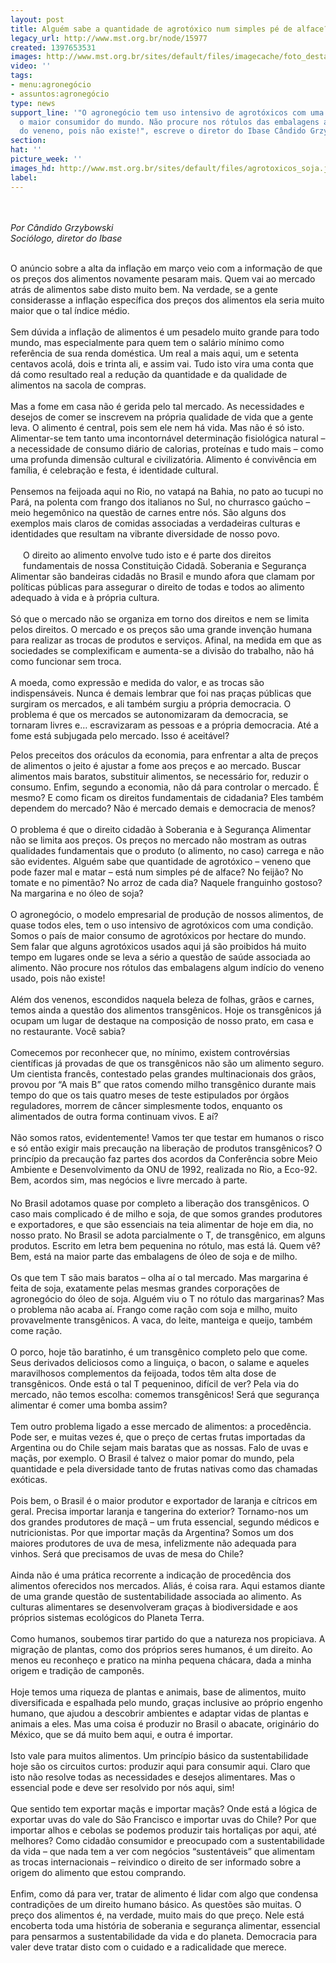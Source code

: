 ```yaml
---
layout: post
title: Alguém sabe a quantidade de agrotóxico num simples pé de alface?
legacy_url: http://www.mst.org.br/node/15977
created: 1397653531
images: http://www.mst.org.br/sites/default/files/imagecache/foto_destaque/agrotoxicos_soja.jpg
video: ''
tags:
- menu:agronegócio
- assuntos:agronegócio
type: news
support_line: '"O agronegócio tem uso intensivo de agrotóxicos com uma condição. Somos
  o maior consumidor do mundo. Não procure nos rótulos das embalagens algum indício
  do veneno, pois não existe!", escreve o diretor do Ibase Cândido Grzybowski.'
section: 
hat: ''
picture_week: ''
images_hd: http://www.mst.org.br/sites/default/files/agrotoxicos_soja.jpg
label: 
---
```

<p><br><br><em>Por Cândido Grzybowski<br>Sociólogo, diretor do Ibase</em></p><p><br>O anúncio sobre a alta da inflação em março veio com a informação de que os preços dos alimentos novamente pesaram mais. Quem vai ao mercado atrás de alimentos sabe disto muito bem. Na verdade, se a gente considerasse a inflação específica dos preços dos alimentos ela seria muito maior que o tal índice médio. <br><br>Sem dúvida a inflação de alimentos é um pesadelo muito grande para todo mundo, mas especialmente para quem tem o salário mínimo como referência de sua renda doméstica. Um real a mais aqui, um e setenta centavos acolá, dois e trinta ali, e assim vai. Tudo isto vira uma conta que dá como resultado real a redução da quantidade e da qualidade de alimentos na sacola de compras.<br><br>Mas a fome em casa não é gerida pelo tal mercado. As necessidades e desejos de comer se inscrevem na própria qualidade de vida que a gente leva. O alimento é central, pois sem ele nem há vida. Mas não é só isto. Alimentar-se tem tanto uma incontornável determinação fisiológica natural – a necessidade de consumo diário de calorias, proteínas e tudo mais – como uma profunda dimensão cultural e civilizatória. Alimento é convivência em família, é celebração e festa, é identidade cultural. <br><br>Pensemos na feijoada aqui no Rio, no vatapá na Bahia, no pato ao tucupi no Pará, na polenta com frango dos italianos no Sul, no churrasco gaúcho – meio hegemônico na questão de carnes entre nós. São alguns dos exemplos mais claros de comidas associadas a verdadeiras culturas e identidades que resultam na vibrante diversidade de nosso povo.&nbsp;<br><br><img style="margin: 10px; float: left;" src="http://www.mst.org.br/sites/default/files/indice_agrotoxicos.png" alt="">O direito ao alimento envolve tudo isto e é parte dos direitos fundamentais de nossa Constituição Cidadã. Soberania e Segurança Alimentar são bandeiras cidadãs no Brasil e mundo afora que clamam por políticas públicas para assegurar o direito de todas e todos ao alimento adequado à vida e à própria cultura.<br><br>Só que o mercado não se organiza em torno dos direitos e nem se limita pelos direitos. O mercado e os preços são uma grande invenção humana para realizar as trocas de produtos e serviços. Afinal, na medida em que as sociedades se complexificam e aumenta-se a divisão do trabalho, não há como funcionar sem troca. <br><br>A moeda, como expressão e medida do valor, e as trocas são indispensáveis. Nunca é demais lembrar que foi nas praças públicas que surgiram os mercados, e ali também surgiu a própria democracia. O problema é que os mercados se autonomizaram da democracia, se tornaram livres e… escravizaram as pessoas e a própria democracia. Até a fome está subjugada pelo mercado. Isso é aceitável?</p><p>Pelos preceitos dos oráculos da economia, para enfrentar a alta de preços de alimentos o jeito é ajustar a fome aos preços e ao mercado. Buscar alimentos mais baratos, substituir alimentos, se necessário for, reduzir o consumo. Enfim, segundo a economia, não dá para controlar o mercado. É mesmo? E como ficam os direitos fundamentais de cidadania? Eles também dependem do mercado? Não é mercado demais e democracia de menos?<br><br>O problema é que o direito cidadão à Soberania e à Segurança Alimentar não se limita aos preços. Os preços no mercado não mostram as outras qualidades fundamentais que o produto (o alimento, no caso) carrega e não são evidentes. Alguém sabe que quantidade de agrotóxico – veneno que pode fazer mal e matar – está num simples pé de alface? No feijão? No tomate e no pimentão? No arroz de cada dia? Naquele franguinho gostoso? Na margarina e no óleo de soja? <br><br>O agronegócio, o modelo empresarial de produção de nossos alimentos, de quase todos eles, tem o uso intensivo de agrotóxicos com uma condição. Somos o país de maior consumo de agrotóxicos por hectare do mundo. Sem falar que alguns agrotóxicos usados aqui já são proibidos há muito tempo em lugares onde se leva a sério a questão de saúde associada ao alimento. Não procure nos rótulos das embalagens algum indício do veneno usado, pois não existe!<br><br>Além dos venenos, escondidos naquela beleza de folhas, grãos e carnes, temos ainda a questão dos alimentos transgênicos. Hoje os transgênicos já ocupam um lugar de destaque na composição de nosso prato, em casa e no restaurante. Você sabia?<br> <br>Comecemos por reconhecer que, no mínimo, existem controvérsias científicas já provadas de que os transgênicos não são um alimento seguro. Um cientista francês, contestado pelas grandes multinacionais dos grãos, provou por “A mais B” que ratos comendo milho transgênico durante mais tempo do que os tais quatro meses de teste estipulados por órgãos reguladores, morrem de câncer simplesmente todos, enquanto os alimentados de outra forma continuam vivos. E aí? <br><br>Não somos ratos, evidentemente! Vamos ter que testar em humanos o risco e só então exigir mais precaução na liberação de produtos transgênicos? O princípio da precaução faz partes dos acordos da Conferência sobre Meio Ambiente e Desenvolvimento da ONU de 1992, realizada no Rio, a Eco-92. Bem, acordos sim, mas negócios e livre mercado à parte.<br><img style="margin: 10px;" src="http://www.mst.org.br/sites/default/files/agrotoxicos_soja_0.jpg" alt=""><br>No Brasil adotamos quase por completo a liberação dos transgênicos. O caso mais complicado é de milho e soja, de que somos grandes produtores e exportadores, e que são essenciais na teia alimentar de hoje em dia, no nosso prato. No Brasil se adota parcialmente o T, de transgênico, em alguns produtos. Escrito em letra bem pequenina no rótulo, mas está lá. Quem vê? Bem, está na maior parte das embalagens de óleo de soja e de milho. <br><br>Os que tem T são mais baratos – olha aí o tal mercado. Mas margarina é feita de soja, exatamente pelas mesmas grandes corporações de agronegócio do óleo de soja. Alguém viu o T no rótulo das margarinas? Mas o problema não acaba aí. Frango come ração com soja e milho, muito provavelmente transgênicos. A vaca, do leite, manteiga e queijo, também come ração. <br><br>O porco, hoje tão baratinho, é um transgênico completo pelo que come. Seus derivados deliciosos como a linguiça, o bacon, o salame e aqueles maravilhosos complementos da feijoada, todos têm alta dose de transgênicos. Onde está o tal T pequeninoo, difícil de ver? Pela via do mercado, não temos escolha: comemos transgênicos! Será que segurança alimentar é comer uma bomba assim?<br><br>Tem outro problema ligado a esse mercado de alimentos: a procedência. Pode ser, e muitas vezes é, que o preço de certas frutas importadas da Argentina ou do Chile sejam mais baratas que as nossas. Falo de uvas e maçãs, por exemplo. O Brasil é talvez o maior pomar do mundo, pela quantidade e pela diversidade tanto de frutas nativas como das chamadas exóticas. <br><br>Pois bem, o Brasil é o maior produtor e exportador de laranja e cítricos em geral. Precisa importar laranja e tangerina do exterior? Tornamo-nos um dos grandes produtores de maçã – um fruta essencial, segundo médicos e nutricionistas. Por que importar maçãs da Argentina? Somos um dos maiores produtores de uva de mesa, infelizmente não adequada para vinhos. Será que precisamos de uvas de mesa do Chile?<br><br>Ainda não é uma prática recorrente a indicação de procedência dos alimentos oferecidos nos mercados. Aliás, é coisa rara. Aqui estamos diante de uma grande questão de sustentabilidade associada ao alimento. As culturas alimentares se desenvolveram graças à biodiversidade e aos próprios sistemas ecológicos do Planeta Terra. <br><br>Como humanos, soubemos tirar partido do que a natureza nos propiciava. A migração de plantas, como dos próprios seres humanos, é um direito. Ao menos eu reconheço e pratico na minha pequena chácara, dada a minha origem e tradição de camponês. <br><br>Hoje temos uma riqueza de plantas e animais, base de alimentos, muito diversificada e espalhada pelo mundo, graças inclusive ao próprio engenho humano, que ajudou a descobrir ambientes e adaptar vidas de plantas e animais a eles. Mas uma coisa é produzir no Brasil o abacate, originário do México, que se dá muito bem aqui, e outra é importar. <br><br>Isto vale para muitos alimentos. Um princípio básico da sustentabilidade hoje são os circuitos curtos: produzir aqui para consumir aqui. Claro que isto não resolve todas as necessidades e desejos alimentares. Mas o essencial pode e deve ser resolvido por nós aqui, sim! <br><br>Que sentido tem exportar maçãs e importar maçãs? Onde está a lógica de exportar uvas do vale do São Francisco e importar uvas do Chile? Por que importar alhos e cebolas se podemos produzir tais hortaliças por aqui, até melhores? Como cidadão consumidor e preocupado com a sustentabilidade da vida – que nada tem a ver com negócios “sustentáveis” que alimentam as trocas internacionais – reivindico o direito de ser informado sobre a origem do alimento que estou comprando.<br><br>Enfim, como dá para ver, tratar de alimento é lidar com algo que condensa contradições de um direito humano básico. As questões são muitas. O preço dos alimentos é, na verdade, muito mais do que preço. Nele está encoberta toda uma história de soberania e segurança alimentar, essencial para pensarmos a sustentabilidade da vida e do planeta. Democracia para valer deve tratar disto com o cuidado e a radicalidade que merece.</p>
